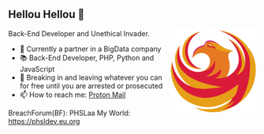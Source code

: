 ## Hellou Hellou 👋

<img width="35%" align="right" alt="Github" src="https://github.com/phsl-ofc/phsl-ofc/blob/main/profile.png" />

Back-End Developer and Unethical Invader.

- 🔭 Currently a partner in a BigData company
- 📚 Back-End Developer, PHP, Python and JavaScript
- 👯 Breaking in and leaving whatever you can for free until you are arrested or prosecuted
- 📫 How to reach me: [Proton Mail](mailto:phsl.ofcaa@proton.me)

BreachForum(BF): PHSLaa
My World: https://phsldev.eu.org
